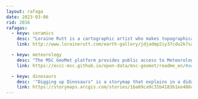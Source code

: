 ```yaml
---
layout: rafaga
date: 2023-03-06
rid: 2016
rafagas:
  - keyw: ceramics
    desc: "Loraine Rutt is a cartographic artist who makes topographically correct works in globe-shaped ceramics and has other pieces and productions with geo motifs"
    link: http://www.lorainerutt.com/earth-gallery/jdjadmp2iy37cdu2k7saqz4b0bt4ul

  - keyw: meteorology
    desc: "The MSC GeoMet platform provides public access to Meteorological Service of Canada (MSC) and Environment and Climate Change Canada (ECCC) data through interoperable web services and APIs, with examples"
    link: https://eccc-msc.github.io/open-data/msc-geomet/readme_en/#access

  - keyw: dinosaurs
    desc: '"Digging up Dinosaurs" is a storymap that explains in a didactic and understandable way what fossils are, how they are formed, and which dinosaurs can be found and the map where they can be found'
    link: https://storymaps.arcgis.com/stories/1ba69ca9c31b4183b1ee486c36364198
---
```

